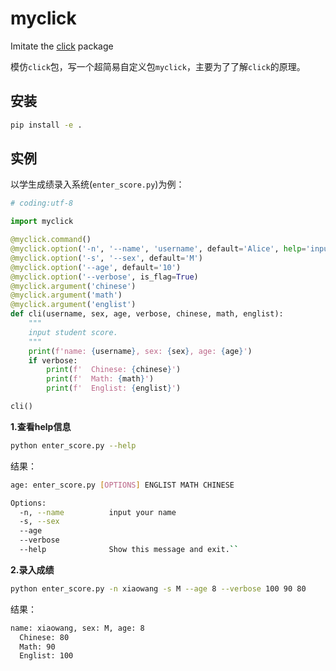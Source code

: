 # myclick

Imitate the [click](https://click.palletsprojects.com/en/8.0.x/) package

模仿`click`包，写一个超简易自定义包`myclick`，主要为了了解`click`的原理。


## 安装

```bash
pip install -e .
```


## 实例

以学生成绩录入系统(`enter_score.py`)为例：

```python
# coding:utf-8

import myclick

@myclick.command()
@myclick.option('-n', '--name', 'username', default='Alice', help='input your name')
@myclick.option('-s', '--sex', default='M')
@myclick.option('--age', default='10')
@myclick.option('--verbose', is_flag=True)
@myclick.argument('chinese')
@myclick.argument('math')
@myclick.argument('englist')
def cli(username, sex, age, verbose, chinese, math, englist):
    """
    input student score.
    """
    print(f'name: {username}, sex: {sex}, age: {age}')
    if verbose:
        print(f'  Chinese: {chinese}')
        print(f'  Math: {math}')
        print(f'  Englist: {englist}')

cli()

```

**1.查看help信息**

```bash
python enter_score.py --help
```
结果：

```bash
age: enter_score.py [OPTIONS] ENGLIST MATH CHINESE

Options:
  -n, --name          input your name
  -s, --sex
  --age
  --verbose
  --help              Show this message and exit.``

```
**2.录入成绩**

```bash
python enter_score.py -n xiaowang -s M --age 8 --verbose 100 90 80
```
结果：

```bash
name: xiaowang, sex: M, age: 8
  Chinese: 80
  Math: 90
  Englist: 100
```

